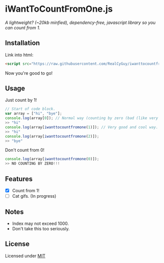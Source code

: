 # iWantToCountFromOne.js

*A lightweight? (~20kb minfied), dependency-free, javascript library so you can count from 1.*

## Installation

Link into html:  

```html
<script src="https://raw.githubusercontent.com/RealCyGuy/iwanttocountfromone.js/master/dist/iwanttocountfromone.min.js"></script>
```

Now you're good to go!

## Usage

Just count by 1!

```js
// Start of code block.
var array = ["hi", "bye"];
console.log(array[0]); // Normal way (counting by zero (bad (like very (very) bad))).
>> "hi"
console.log(array[iwanttocountfromone(1)]); // Very good and cool way.
>> "hi"
console.log(array[iwanttocountfromone(2)]);
>> "bye"
```

Don't count from 0!

```js
console.log(array[iwanttocountfromone(0)]);
>> NO COUNTING BY ZERO!!!
```

## Features

- [x] Count from 1!
- [ ] Cat gifs. (In progress)

## Notes

- Index may not exceed 1000.
- Don't take this too seriously.

## License
Licensed under [MIT](https://github.com/RealCyGuy/iwanttocountfromone.js/blob/master/LICENSE)

